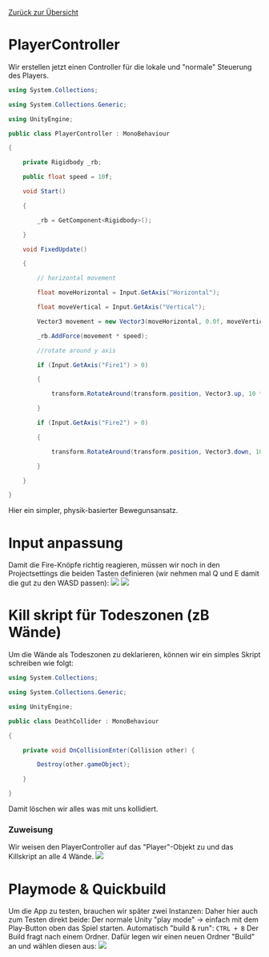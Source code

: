 [Zurück zur Übersicht](0_Tutorial%20Intro.md)
# PlayerController
Wir erstellen jetzt einen Controller für die lokale und "normale" Steuerung des Players.

```cs
using System.Collections;

using System.Collections.Generic;

using UnityEngine;

public class PlayerController : MonoBehaviour

{

    private Rigidbody _rb;

    public float speed = 10f;

    void Start()

    {

        _rb = GetComponent<Rigidbody>();

    }

    void FixedUpdate()

    {

        // horizontal movement

        float moveHorizontal = Input.GetAxis("Horizontal");

        float moveVertical = Input.GetAxis("Vertical");

        Vector3 movement = new Vector3(moveHorizontal, 0.0f, moveVertical);

        _rb.AddForce(movement * speed);

        //rotate around y axis

        if (Input.GetAxis("Fire1") > 0)

        {

            transform.RotateAround(transform.position, Vector3.up, 10 * speed * Time.deltaTime);

        }

        if (Input.GetAxis("Fire2") > 0)

        {

            transform.RotateAround(transform.position, Vector3.down, 10 * speed * Time.deltaTime);

        }

    }

}
```
Hier ein simpler, physik-basierter Bewegunsansatz.
# Input anpassung
Damit die Fire-Knöpfe richtig reagieren, müssen wir noch in den Projectsettings die beiden Tasten definieren (wir nehmen mal Q und E damit die gut zu den WASD passen):
![](attachments/Pasted%20image%2020220831174856.png)
![](attachments/Pasted%20image%2020220831174958.png)

# Kill skript für Todeszonen (zB Wände)
Um die Wände als Todeszonen zu deklarieren, können wir ein simples Skript schreiben wie folgt:
```cs
using System.Collections;

using System.Collections.Generic;

using UnityEngine;

public class DeathCollider : MonoBehaviour

{

    private void OnCollisionEnter(Collision other) {

        Destroy(other.gameObject);

    }

}
```
Damit löschen wir alles  was mit uns kollidiert.

### Zuweisung
Wir weisen den PlayerController auf das "Player"-Objekt zu und das Killskript an alle 4 Wände.
![](attachments/Pasted%20image%2020220831174332.png)


# Playmode & Quickbuild
Um die App zu testen, brauchen wir später zwei Instanzen: Daher hier auch zum Testen direkt beide:
Der normale Unity "play mode" -> einfach mit dem Play-Button oben das Spiel starten.
Automatisch "build & run": `CTRL + B`
Der Build fragt nach einem Ordner. Dafür legen wir einen neuen Ordner "Build" an und wählen diesen aus:
![](attachments/Pasted%20image%2020220831174634.png)


